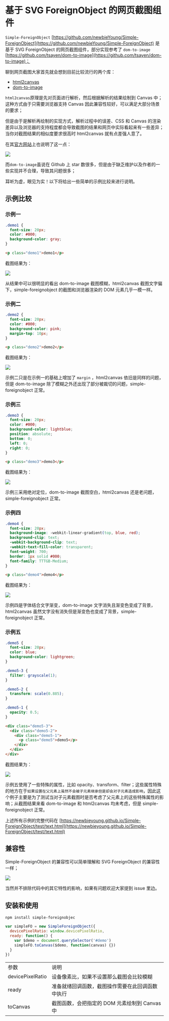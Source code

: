 # 基于 SVG ForeignObject 的网页截图组件

`Simple-ForeignObject` [https://github.com/newbieYoung/Simple-ForeignObject](https://github.com/newbieYoung/Simple-ForeignObject) 是基于 SVG ForeignObject 的网页截图组件，部分实现参考了 `dom-to-image` [https://github.com/tsayen/dom-to-image](https://github.com/tsayen/dom-to-image)；

聊到网页截图大家首先就会想到目前比较流行的两个库：

- [html2canvas](https://github.com/niklasvh/html2canvas/)
- [dom-to-image](https://github.com/tsayen/dom-to-image)

`html2canvas`原理是先对页面进行解析，然后根据解析的结果绘制到 Canvas 中；这种方式由于只需要浏览器支持 Canvas 因此兼容性较好，可以满足大部分场景的要求；

但是由于是解析再绘制的实现方式，解析过程中的误差、CSS 和 Canvas 的渲染差异以及浏览器的支持程度都会导致截图的结果和网页中实际看起来有一些差异；当你对截图结果的相似度要求很高时 html2canvas 就有点差强人意了。

在其[官方网站](http://html2canvas.hertzen.com/documentation/)上也说明了这一点：

<img src="https://raw.githubusercontent.com/newbieYoung/NewbieWebArticles/master/images/simple-foreignobject-0.jpg">

而`dom-to-image`虽说在 Github 上 star 数很多，但是由于缺乏维护以及作者的一些实现并不合理，导致其问题很多；

耳听为虚，眼见为实！以下将给出一些简单的示例比较来进行说明。

<!-- more -->

## 示例比较

### 示例一

```css
.demo1 {
  font-size: 20px;
  color: #000;
  background-color: gray;
}
```

```html
<p class="demo1">demo1</p>
```

截图结果为：

<img src="https://raw.githubusercontent.com/newbieYoung/NewbieWebArticles/master/images/simple-foreignobject-1.jpg">

从结果中可以很明显的看出 dom-to-image 截图模糊，html2canvas 截图文字偏下，simple-foreignobject 的截图和浏览器渲染的 DOM 元素几乎一模一样。

### 示例二

```css
.demo2 {
  font-size: 20px;
  color: #000;
  background-color: pink;
  margin-top: 10px;
}
```

```html
<p class="demo2">demo2</p>
```

截图结果为：

<img src="https://raw.githubusercontent.com/newbieYoung/NewbieWebArticles/master/images/simple-foreignobject-2.jpg">

示例二只是在示例一的基础上增加了 `margin` ，html2canvas 依旧是同样的问题，但是 dom-to-image 除了模糊之外还出现了部分被裁切的问题，simple-foreignobject 正常。

### 示例三

```css
.demo3 {
  font-size: 20px;
  color: #000;
  background-color: lightblue;
  position: absolute;
  bottom: 0;
  left: 0;
  right: 0;
}
```

```html
<p class="demo3">demo3</p>
```

截图结果为：

<img src="https://raw.githubusercontent.com/newbieYoung/NewbieWebArticles/master/images/simple-foreignobject-3.jpg">

示例三采用绝对定位，dom-to-image 截图空白，html2canvas 还是老问题，simple-foreignobject 正常。

### 示例四

```css
.demo4 {
  font-size: 20px;
  background-image: -webkit-linear-gradient(top, blue, red);
  background-clip: text;
  -webkit-background-clip: text;
  -webkit-text-fill-color: transparent;
  font-weight: 700;
  border: 1px solid #000;
  font-family: TTTGB-Medium;
}
```

```html
<p class="demo4">demo4</p>
```

截图结果为：

<img src="https://raw.githubusercontent.com/newbieYoung/NewbieWebArticles/master/images/simple-foreignobject-4.jpg">

示例四是字体结合文字渐变，dom-to-image 文字消失且渐变色变成了背景，html2canvas 虽然文字没有消失但是渐变色也变成了背景，simple-foreignobject 正常。

### 示例五

```css
.demo5 {
  font-size: 20px;
  color: blue;
  background-color: lightgreen;
}

.demo5-3 {
  filter: grayscale(1);
}

.demo5-2 {
  transform: scale(0.885);
}

.demo5-1 {
  opacity: 0.5;
}
```

```html
<div class="demo5-3">
  <div class="demo5-2">
    <div class="demo5-1">
      <p class="demo5">demo5</p>
    </div>
  </div>
</div>
```

截图结果为：

<img src="https://raw.githubusercontent.com/newbieYoung/NewbieWebArticles/master/images/simple-foreignobject-5.jpg">

示例五使用了一些特殊的属性，比如 opacity、transform、filter；这些属性特殊的地方在于`如果设置在父元素上虽然不会被子元素继承但是却会对子元素造成影响`，因此这个例子主要是为了测试当对子元素截图时是否考虑了父元素上的这些特殊属性的影响；从截图结果来看 dom-to-image 和 html2canvas 均未考虑，但是 simple-foreignobject 正常。

上述所有示例的完整代码在 [https://newbieyoung.github.io/Simple-ForeignObject/test/text.html](https://newbieyoung.github.io/Simple-ForeignObject/test/text.html)

## 兼容性

Simple-ForeignObject 的兼容性可以简单理解和 SVG ForeignObject 的兼容性一样；

<img src="https://raw.githubusercontent.com/newbieYoung/NewbieWebArticles/master/images/simple-foreignobject-6.jpg">

当然并不排除代码中的其它特性的影响，如果有问题欢迎大家提到 issue 里边。

## 安装和使用

```bash
npm install simple-foreignobjec
```

```javascript
var simpleFO = new SimpleForeignObject({
  devicePixelRatio: window.devicePixelRatio,
  ready: function() {
    var $demo = document.querySelector('#demo')
    simpleFO.toCanvas($demo, function(canvas) {})
  }
})
```

<table style="word-break: normal;">
	<tr>
		<td>参数</td>
		<td>说明</td>
	</tr>
	<tr>
		<td>devicePixelRatio</td>
		<td>设备像素比，如果不设置那么截图会比较模糊</td>
	</tr>
  <tr>
		<td>ready</td>
		<td>准备就绪回调函数，截图操作需要在此回调函数中执行</td>
	</tr>
  <tr>
		<td>toCanvas</td>
		<td>截图函数，会把指定的 DOM 元素绘制到 Canvas 中</td>
	</tr>
</table>
